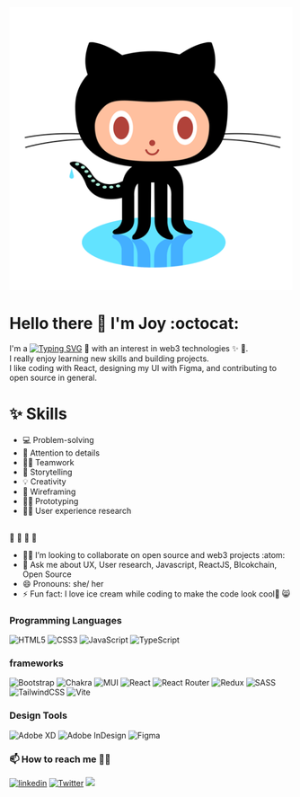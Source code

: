  ![backgroundimage](https://github.com/joyracheal/JoyRacheal/blob/main/github-logo.png)
 
 # Hello there :wave: I'm Joy :octocat:

I'm a [![Typing SVG](https://readme-typing-svg.herokuapp.com?color=F7372C&lines=Frontend+developer;product+designer)](https://git.io/typing-svg) :art: with an interest in web3 technologies :sparkles: :dizzy:.<br> I really enjoy learning new skills and building projects.<br> I like coding with React, designing my UI with Figma, and contributing to open source in general.


# :sparkles: Skills
* :computer: Problem-solving
* :dart: Attention to details
* :dancing_women: Teamwork
* :blue_book: Storytelling
* :bulb: Creativity
* :memo: Wireframing
* :artist: Prototyping
* :female_detective: User experience research <br> <br>

:toolbox: :toolbox: :toolbox: :toolbox:
- :dancing_women: I’m looking to collaborate on open source and web3 projects :atom:
- 💬 Ask me about UX, User research, Javascript, ReactJS, Blcokchain, Open Source  
- 😄 Pronouns: she/ her
- ⚡ Fun fact: I love ice cream while coding to make the code look cool🧊 😸

### Programming Languages
![HTML5](https://img.shields.io/badge/html5-%23E34F26.svg?style=for-the-badge&logo=html5&logoColor=white)
![CSS3](https://img.shields.io/badge/css3-%231572B6.svg?style=for-the-badge&logo=css3&logoColor=white)
![JavaScript](https://img.shields.io/badge/javascript-%23323330.svg?style=for-the-badge&logo=javascript&logoColor=%23F7DF1E)
![TypeScript](https://img.shields.io/badge/typescript-%23007ACC.svg?style=for-the-badge&logo=typescript&logoColor=white)

### frameworks
![Bootstrap](https://img.shields.io/badge/bootstrap-%23563D7C.svg?style=for-the-badge&logo=bootstrap&logoColor=white)
![Chakra](https://img.shields.io/badge/chakra-%234ED1C5.svg?style=for-the-badge&logo=chakraui&logoColor=white)
![MUI](https://img.shields.io/badge/MUI-%230081CB.svg?style=for-the-badge&logo=mui&logoColor=white)
![React](https://img.shields.io/badge/react-%2320232a.svg?style=for-the-badge&logo=react&logoColor=%2361DAFB)
![React Router](https://img.shields.io/badge/React_Router-CA4245?style=for-the-badge&logo=react-router&logoColor=white)
![Redux](https://img.shields.io/badge/redux-%23593d88.svg?style=for-the-badge&logo=redux&logoColor=white)
![SASS](https://img.shields.io/badge/SASS-hotpink.svg?style=for-the-badge&logo=SASS&logoColor=white)
![TailwindCSS](https://img.shields.io/badge/tailwindcss-%2338B2AC.svg?style=for-the-badge&logo=tailwind-css&logoColor=white)
![Vite](https://img.shields.io/badge/vite-%23646CFF.svg?style=for-the-badge&logo=vite&logoColor=white)

### Design Tools
![Adobe XD](https://img.shields.io/badge/Adobe%20XD-470137?style=for-the-badge&logo=Adobe%20XD&logoColor=#FF61F6)
![Adobe InDesign](https://img.shields.io/badge/Adobe%20InDesign-49021F?style=for-the-badge&logo=adobeindesign&logoColor=white)
![Figma](https://img.shields.io/badge/figma-%23F24E1E.svg?style=for-the-badge&logo=figma&logoColor=white)

### 📫 How to reach me :pushpin::confetti_ball:

[<img src="https://img.shields.io/badge/linkedin%20-%230077B5.svg?&style=for-the-badge&logo=linkedin&logoColor=white" alt='linkedin'/>](https://www.linkedin.com/in/joy-racheal-9565941b4/) [<img src="https://img.shields.io/badge/Twitter-%231DA1F2.svg?&style=for-the-badge&logo=Twitter&logoColor=white" alt='Twitter'/>](https://twitter.com/Joyracheal4) [<img src="https://img.shields.io/badge/Gmail-D14836?&style=for-the-badge&logo=gmail&logoColor=white">](https://mail/rachealjoy@gmail.com)

